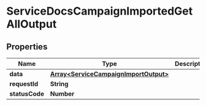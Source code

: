 

# ServiceDocsCampaignImportedGetAllOutput


## Properties

| Name | Type | Description | Notes |
|------------ | ------------- | ------------- | -------------|
|**data** | [**Array&lt;ServiceCampaignImportOutput&gt;**](ServiceCampaignImportOutput.md) |  |  [optional] |
|**requestId** | **String** |  |  [optional] |
|**statusCode** | **Number** |  |  [optional] |



